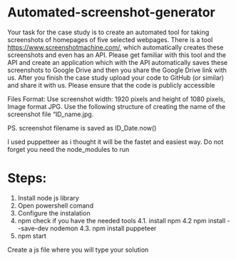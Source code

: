 # Automated-screenshot-generator

Your task for the case study is to create an automated tool for taking screenshots of homepages of five selected webpages. There is a tool https://www.screenshotmachine.com/, which automatically creates these screenshots and even has an API. Please get familiar with this tool and the API and create an application which with the API automatically saves these screenshots to Google Drive and then you share the Google Drive link with us. After you finish the case study upload your code to GitHub (or similar) and share it with us. Please ensure that the code is publicly accessible

Files Format:
Use screenshot width: 1920 pixels and height of 1080 pixels, Image format JPG. Use the following structure of creating the name of the screenshot file “ID_name.jpg. 


PS. screenshot filename is saved as ID_Date.now() 

I used puppetteer as i thought it will be the fastet and easiest way.
Do not forget you need the node_modules to run

# Steps:
  1. Install node js library
  2. Open powershell comand
  3. Configure the instalation
  4. npm check if you have the needed tools
    4.1. install npm
    4.2 npm  install --save-dev nodemon
    4.3. npm install puppeteer
  5.  npm start
  
  Create a js file where you will type your solution
  
  
  
